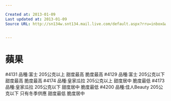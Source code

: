 ```yaml
---

Created at: 2013-01-09
Last updated at: 2013-01-09
Source URL: http://sn134w.snt134.mail.live.com/default.aspx?rru=inbox&wlexpid=957E97CC5B80485BB2C11FBFB9E0F9E8&wlrefapp=2#n=935172468&rru=inbox&fid=1&fav=1&mid=ad4be8c8-5a36-11e2-b2bd-00215ad9be50


---
```


# 蘋果


#4131 
品種:富士 205公克以上 甜度最高 脆度最高
#4129 
品種:富士 205公克以下 甜度最高 脆度最高
#4174 
品種:皇家瓜拉 205公克以上 甜度居中 脆度最低
#4173 
品種:皇家瓜拉 205公克以下 甜度居中 脆度最低
#4200 
品種:佳人Beauty 205公克以下 只有冬季供應 甜度最低 脆度居中

